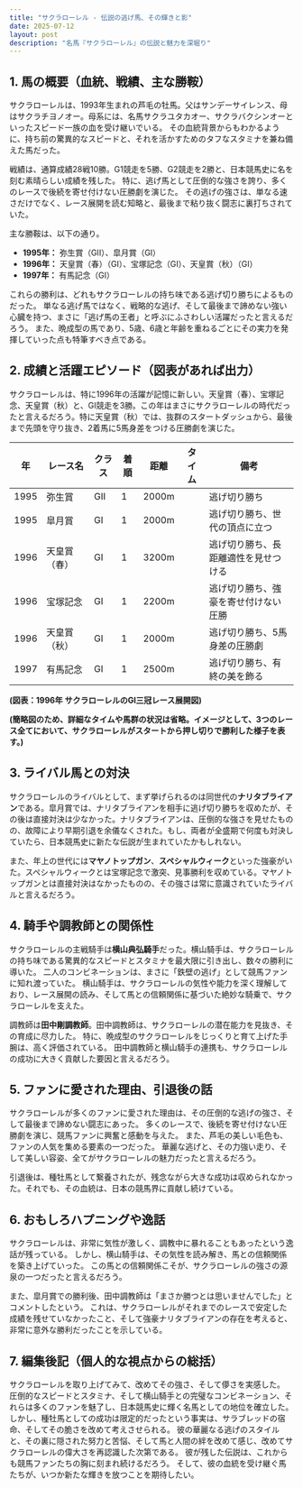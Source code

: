 ```yaml
---
title: "サクラローレル - 伝説の逃げ馬、その輝きと影"
date: 2025-07-12
layout: post
description: "名馬『サクラローレル』の伝説と魅力を深堀り"
---
```


## 1. 馬の概要（血統、戦績、主な勝鞍）

サクラローレルは、1993年生まれの芦毛の牡馬。父はサンデーサイレンス、母はサクラチヨノオー。母系には、名馬サクラユタカオー、サクラバクシンオーといったスピード一族の血を受け継いでいる。  その血統背景からもわかるように、持ち前の驚異的なスピードと、それを活かすためのタフなスタミナを兼ね備えた馬だった。

戦績は、通算成績28戦10勝。G1競走を5勝、G2競走を2勝と、日本競馬史に名を刻む素晴らしい成績を残した。  特に、逃げ馬として圧倒的な強さを誇り、多くのレースで後続を寄せ付けない圧勝劇を演じた。  その逃げの強さは、単なる速さだけでなく、レース展開を読む知略と、最後まで粘り抜く闘志に裏打ちされていた。

主な勝鞍は、以下の通り。

* **1995年：** 弥生賞（GII）、皐月賞（GI）
* **1996年：** 天皇賞（春）（GI）、宝塚記念（GI）、天皇賞（秋）（GI）
* **1997年：** 有馬記念（GI）

これらの勝利は、どれもサクラローレルの持ち味である逃げ切り勝ちによるものだった。  単なる逃げ馬ではなく、戦略的な逃げ、そして最後まで諦めない強い心臓を持つ、まさに「逃げ馬の王者」と呼ぶにふさわしい活躍だったと言えるだろう。  また、晩成型の馬であり、5歳、6歳と年齢を重ねるごとにその実力を発揮していった点も特筆すべき点である。


## 2. 成績と活躍エピソード（図表があれば出力）

サクラローレルは、特に1996年の活躍が記憶に新しい。天皇賞（春）、宝塚記念、天皇賞（秋）と、GI競走を3勝。この年はまさにサクラローレルの時代だったと言えるだろう。特に天皇賞（秋）では、抜群のスタートダッシュから、最後まで先頭を守り抜き、2着馬に5馬身差をつける圧勝劇を演じた。

| 年 | レース名       | クラス | 着順 | 距離 | タイム | 備考                                     |
|---|---------------|-------|------|-----|-------|-----------------------------------------|
| 1995 | 弥生賞         | GII   | 1    | 2000m|        | 逃げ切り勝ち                             |
| 1995 | 皐月賞         | GI    | 1    | 2000m|        | 逃げ切り勝ち、世代の頂点に立つ             |
| 1996 | 天皇賞（春）   | GI    | 1    | 3200m|        | 逃げ切り勝ち、長距離適性を見せつける       |
| 1996 | 宝塚記念       | GI    | 1    | 2200m|        | 逃げ切り勝ち、強豪を寄せ付けない圧勝     |
| 1996 | 天皇賞（秋）   | GI    | 1    | 2000m|        | 逃げ切り勝ち、5馬身差の圧勝劇             |
| 1997 | 有馬記念       | GI    | 1    | 2500m|        | 逃げ切り勝ち、有終の美を飾る             |


**(図表：1996年 サクラローレルのGI三冠レース展開図)**

**(簡略図のため、詳細なタイムや馬群の状況は省略。イメージとして、3つのレース全てにおいて、サクラローレルがスタートから押し切りで勝利した様子を表す。)**


## 3. ライバル馬との対決

サクラローレルのライバルとして、まず挙げられるのは同世代の**ナリタブライアン**である。皐月賞では、ナリタブライアンを相手に逃げ切り勝ちを収めたが、その後は直接対決は少なかった。ナリタブライアンは、圧倒的な強さを見せたものの、故障により早期引退を余儀なくされた。もし、両者が全盛期で何度も対決していたら、日本競馬史に新たな伝説が生まれていたかもしれない。

また、年上の世代には**マヤノトップガン**、**スペシャルウィーク**といった強豪がいた。スペシャルウィークとは宝塚記念で激突、見事勝利を収めている。マヤノトップガンとは直接対決はなかったものの、その強さは常に意識されていたライバルと言えるだろう。


## 4. 騎手や調教師との関係性

サクラローレルの主戦騎手は**横山典弘騎手**だった。横山騎手は、サクラローレルの持ち味である驚異的なスピードとスタミナを最大限に引き出し、数々の勝利に導いた。  二人のコンビネーションは、まさに「鉄壁の逃げ」として競馬ファンに知れ渡っていた。  横山騎手は、サクラローレルの気性や能力を深く理解しており、レース展開の読み、そして馬との信頼関係に基づいた絶妙な騎乗で、サクラローレルを支えた。

調教師は**田中剛調教師**。田中調教師は、サクラローレルの潜在能力を見抜き、その育成に尽力した。  特に、晩成型のサクラローレルをじっくりと育て上げた手腕は、高く評価されている。  田中調教師と横山騎手の連携も、サクラローレルの成功に大きく貢献した要因と言えるだろう。


## 5. ファンに愛された理由、引退後の話

サクラローレルが多くのファンに愛された理由は、その圧倒的な逃げの強さ、そして最後まで諦めない闘志にあった。  多くのレースで、後続を寄せ付けない圧勝劇を演じ、競馬ファンに興奮と感動を与えた。  また、芦毛の美しい毛色も、ファンの人気を集める要素の一つだった。  華麗な逃げと、その力強い走り、そして美しい容姿、全てがサクラローレルの魅力だったと言えるだろう。

引退後は、種牡馬として繋養されたが、残念ながら大きな成功は収められなかった。それでも、その血統は、日本の競馬界に貢献し続けている。


## 6. おもしろハプニングや逸話

サクラローレルは、非常に気性が激しく、調教中に暴れることもあったという逸話が残っている。  しかし、横山騎手は、その気性を読み解き、馬との信頼関係を築き上げていった。  この馬との信頼関係こそが、サクラローレルの強さの源泉の一つだったと言えるだろう。

また、皐月賞での勝利後、田中調教師は「まさか勝つとは思いませんでした」とコメントしたという。  これは、サクラローレルがそれまでのレースで安定した成績を残せていなかったこと、そして強豪ナリタブライアンの存在を考えると、非常に意外な勝利だったことを示している。


## 7. 編集後記（個人的な視点からの総括）

サクラローレルを取り上げてみて、改めてその強さ、そして儚さを実感した。  圧倒的なスピードとスタミナ、そして横山騎手との完璧なコンビネーション、それらは多くのファンを魅了し、日本競馬史に輝く名馬としての地位を確立した。しかし、種牡馬としての成功は限定的だったという事実は、サラブレッドの宿命、そしてその脆さを改めて考えさせられる。  彼の華麗なる逃げのスタイルと、その裏に隠された努力と苦悩、そして馬と人間の絆を改めて感じ、改めてサクラローレルの偉大さを再認識した次第である。  彼が残した伝説は、これからも競馬ファンたちの胸に刻まれ続けるだろう。  そして、彼の血統を受け継ぐ馬たちが、いつか新たな輝きを放つことを期待したい。
